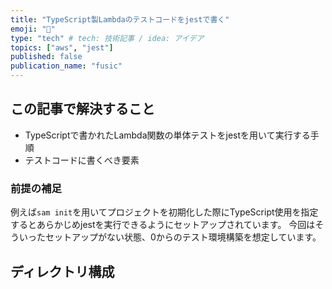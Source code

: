 ```yaml
---
title: "TypeScript製Lambdaのテストコードをjestで書く"
emoji: "🐥"
type: "tech" # tech: 技術記事 / idea: アイデア
topics: ["aws", "jest"]
published: false
publication_name: "fusic"
---
```

## この記事で解決すること
- TypeScriptで書かれたLambda関数の単体テストをjestを用いて実行する手順
- テストコードに書くべき要素

### 前提の補足
例えば`sam init`を用いてプロジェクトを初期化した際にTypeScript使用を指定するとあらかじめjestを実行できるようにセットアップされています。
今回はそういったセットアップがない状態、0からのテスト環境構築を想定しています。

## ディレクトリ構成


